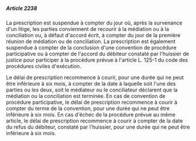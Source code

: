 ##### Article 2238

La prescription est suspendue à compter du jour où, après la survenance d'un litige, les parties conviennent de recourir à la médiation ou à la conciliation ou, à défaut d'accord écrit, à compter du jour de la première réunion de médiation ou de conciliation. La prescription est également suspendue à compter de la conclusion d'une convention de procédure participative ou à compter de l'accord du débiteur constaté par l'huissier de justice pour participer à la procédure prévue à l'article L. 125-1 du code des procédures civiles d'exécution.

Le délai de prescription recommence à courir, pour une durée qui ne peut être inférieure à six mois, à compter de la date à laquelle soit l'une des parties ou les deux, soit le médiateur ou le conciliateur déclarent que la médiation ou la conciliation est terminée. En cas de convention de procédure participative, le délai de prescription recommence à courir à compter du terme de la convention, pour une durée qui ne peut être inférieure à six mois. En cas d'échec de la procédure prévue au même article, le délai de prescription recommence à courir à compter de la date du refus du débiteur, constaté par l'huissier, pour une durée qui ne peut être inférieure à six mois.

